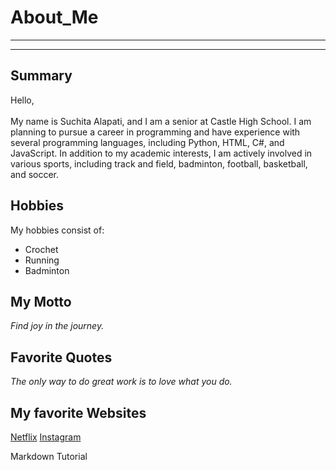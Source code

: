 # About_Me
---
---
## Summary
Hello,<br>
<br>
My name is Suchita Alapati, and I am a senior at Castle High School. I am planning to pursue a career in programming and have experience with several programming languages, including Python, HTML, C#, and JavaScript. In addition to my academic interests, I am actively involved in various sports, including track and field, badminton, football, basketball, and soccer.
<br>
## Hobbies
My hobbies consist of:
- Crochet
- Running
- Badminton
  <br>
## My Motto
*Find joy in the journey.*
<br>
## Favorite Quotes
*The only way to do great work is to love what you do.*
## My favorite Websites
[Netflix](https://www.netflix.com/login?nextpage=https%3A%2F%2Fwww.netflix.com%2Fbrowse)
[Instagram](https://www.instagram.com/)

Markdown Tutorial
